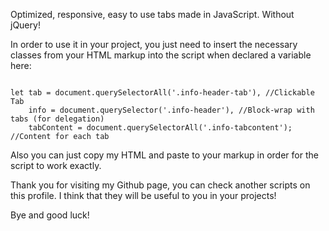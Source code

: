 Optimized, responsive, easy to use tabs made in JavaScript. Without jQuery!

In order to use it in your project, you just need to insert the necessary classes from your HTML markup into the script when declared a variable here:

<code>
let tab = document.querySelectorAll('.info-header-tab'), //Clickable Tab
    info = document.querySelector('.info-header'), //Block-wrap with tabs (for delegation)
    tabContent = document.querySelectorAll('.info-tabcontent'); //Content for each tab
</code>    
    
Also you can just copy my HTML and paste to your markup in order for the script to work exactly.  

Thank you for visiting my Github page, you can check another scripts on this profile. I think that they will be useful to you in your projects!

Bye and good luck!
